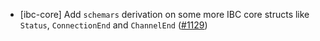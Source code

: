 - [ibc-core] Add `schemars` derivation on some more IBC core structs like
  `Status`, `ConnectionEnd` and `ChannelEnd`
  ([\#1129](https://github.com/cosmos/ibc-rs/pull/1129))
